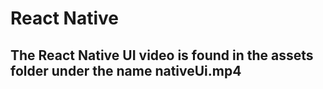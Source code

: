 # React Native

## The React Native UI video is found in the assets folder under the name nativeUi.mp4
